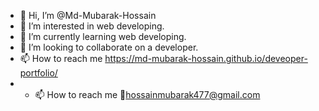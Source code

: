 - 👋 Hi, I’m @Md-Mubarak-Hossain
- 👀 I’m interested in web developing.
- 🌱 I’m currently learning web developing.
- 💞️ I’m looking to collaborate on a developer.
- 📫 How to reach me https://md-mubarak-hossain.github.io/deveoper-portfolio/
- - 📫 How to reach me 📧hossainmubarak477@gmail.com
<!---
Md-Mubarak-Hossain/Md-Mubarak-Hossain is a ✨ special ✨ repository because its `README.md` (this file) appears on your GitHub profile.
You can click the Preview link to take a look at your changes.
--->
